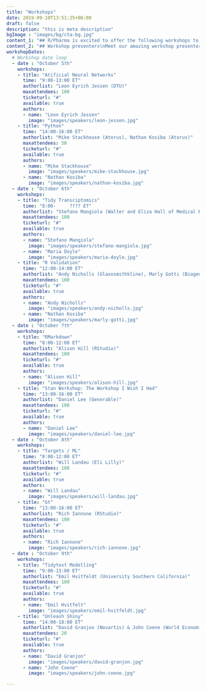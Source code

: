 ```yaml
---
title: "Workshops"
date: 2019-09-10T13:51:25+06:00
draft: false
description: "this is meta description"
bgImage : "images/bg/cta-bg.jpg"
content_1: "## R/Pharma is excited to offer the following workshops to attendees\nWe hope you have the opportunity to attend a workshop in the week prior to the R/Pharma conference.  Due to the high attendance and demand please choose just one workshop."
content_2: "## Workshop presenters\nMeet our amazing workshop presenters."
workshopDates:
  # Workshop date loop
  - date : "October 5th"
    workshops:
    - title: "Atificial Neural Networks"
      time: "9:00-13:00 ET"
      authorlist: "Leon Eyrich Jessen (DTU)"
      maxattendees: 100
      ticketurl: "#"
      available: true
      authors:
      - name: "Leon Eyrich Jessen"
        image: "images/speakers/leon-jessen.jpg"
    - title: "Python"
      time: "14:00-16:00 ET"
      authorlist: "Mike Stackhouse (Atorus), Nathan Kosiba (Atorus)"
      maxattendees: 50
      ticketurl: "#"
      available: true
      authors:
      - name: "Mike Stackhouse"
        image: "images/speakers/mike-stackhouse.jpg"
      - name: "Nathan Kosiba"
        image: "images/speakers/nathan-kosiba.jpg"
  - date : "October 6th"
    workshops:
    - title: "Tidy Transciptomics"
      time: "8:00-     ???? ET"
      authorlist: "Stefano Mangiola (Walter and Eliza Hall of Medical Research), Maria Doyle (Peter MacCallum Cancer Center)"
      maxattendees: 100
      ticketurl: "#"
      available: true
      authors:
      - name: "Stefano Mangiola"
        image: "images/speakers/stefano-mangiola.jpg"
      - name: "Maria Doyle"
        image: "images/speakers/maria-doyle.jpg"
    - title: "R Validation"
      time: "12:00-14:00 ET"
      authorlist: "Andy Nicholls (Glaxosmithkline), Marly Gotti (Biogen)"
      maxattendees: 100
      ticketurl: "#"
      available: true
      authors:
      - name: "Andy Nicholls"
        image: "images/speakers/andy-nicholls.jpg"
      - name: "Nathan Kosiba"
        image: "images/speakers/marly-gotti.jpg"
  - date : "October 7th"
    workshops:
    - title: "RMarkdown"
      time: "8:00-12:00 ET"
      authorlist: "Alison Hill (RStudio)"
      maxattendees: 100
      ticketurl: "#"
      available: true
      authors:
      - name: "Alison Hill"
        image: "images/speakers/alison-hill.jpg"
    - title: "Stan Workshop: The Workshop I Wish I Had"
      time: "13:00-16:00 ET"
      authorlist: "Daniel Lee (Generable)"
      maxattendees: 100
      ticketurl: "#"
      available: true
      authors:
      - name: "Daniel Lee"
        image: "images/speakers/daniel-lee.jpg"
  - date : "October 8th"
    workshops:
    - title: "Targets / ML"
      time: "8:00-12:00 ET"
      authorlist: "Will Landau (Eli Lilly)"
      maxattendees: 100
      ticketurl: "#"
      available: true
      authors:
      - name: "Will Landau"
        image: "images/speakers/will-landau.jpg"
    - title: "Gt"
      time: "13:00-16:00 ET"
      authorlist: "Rich Iannone (RStudio)"
      maxattendees: 100
      ticketurl: "#"
      available: true
      authors:
      - name: "Rich Iannone"
        image: "images/speakers/rich-iannone.jpg"
  - date : "October 9th"
    workshops:
    - title: "Tidytext Modelling"
      time: "9:00-13:00 ET"
      authorlist: "Emil Hvitfeldt (University Southern California)"
      maxattendees: 100
      ticketurl: "#"
      available: true
      authors:
      - name: "Emil Hvitfelt"
        image: "images/speakers/emil-hvitfeldt.jpg"
    - title: "Unleash Shiny"
      time: "14:00-18:00 ET"
      authorlist: "David Granjon (Novartis) & John Coene (World Economic Forum)"
      maxattendees: 20
      ticketurl: "#"
      available: true
      authors:
      - name: "David Granjon"
        image: "images/speakers/david-granjon.jpg"
      - name: "John Coene"
        image: "images/speakers/john-coene.jpg"

---
```



